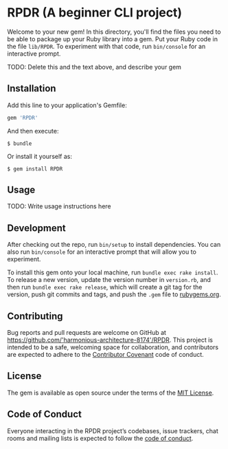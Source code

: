 # RPDR  (A beginner CLI project)


Welcome to your new gem! In this directory, you'll find the files you need to be able to package up your Ruby library into a gem. Put your Ruby code in the file `lib/RPDR`. To experiment with that code, run `bin/console` for an interactive prompt.

TODO: Delete this and the text above, and describe your gem

## Installation

Add this line to your application's Gemfile:

```ruby
gem 'RPDR'
```

And then execute:

    $ bundle

Or install it yourself as:

    $ gem install RPDR

## Usage

TODO: Write usage instructions here

## Development

After checking out the repo, run `bin/setup` to install dependencies. You can also run `bin/console` for an interactive prompt that will allow you to experiment.

To install this gem onto your local machine, run `bundle exec rake install`. To release a new version, update the version number in `version.rb`, and then run `bundle exec rake release`, which will create a git tag for the version, push git commits and tags, and push the `.gem` file to [rubygems.org](https://rubygems.org).

## Contributing

Bug reports and pull requests are welcome on GitHub at https://github.com/'harmonious-architecture-8174'/RPDR. This project is intended to be a safe, welcoming space for collaboration, and contributors are expected to adhere to the [Contributor Covenant](http://contributor-covenant.org) code of conduct.

## License

The gem is available as open source under the terms of the [MIT License](https://opensource.org/licenses/MIT).

## Code of Conduct

Everyone interacting in the RPDR project’s codebases, issue trackers, chat rooms and mailing lists is expected to follow the [code of conduct](https://github.com/'harmonious-architecture-8174'/RPDR/blob/master/CODE_OF_CONDUCT.md).
